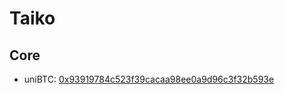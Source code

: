 # Taiko
## Core
- uniBTC: [0x93919784c523f39cacaa98ee0a9d96c3f32b593e](https://taikoscan.io/address/0x93919784C523f39CACaa98Ee0a9d96c3F32b593e#code)
